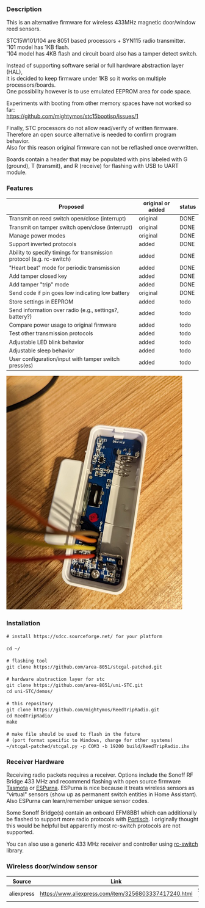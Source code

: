 ### Description
This is an alternative firmware for wireless 433MHz magnetic door/window reed sensors.

STC15W101/104 are 8051 based processors + SYN115 radio transmitter.  
'101 model has 1KB flash.  
'104 model has 4KB flash and circuit board also has a tamper detect switch.
 
Instead of supporting software serial or full hardware abstraction layer (HAL),  
it is decided to keep firmware under 1KB so it works on multiple processors/boards.  
One possibility however is to use emulated EEPROM area for code space.

Experiments with booting from other memory spaces have not worked so far:  
https://github.com/mightymos/stc15bootisp/issues/1

Finally, STC processors do not allow read/verify of written firmware.  
Therefore an open source alternative is needed to confirm program behavior.  
Also for this reason original firmware can not be reflashed once overwritten.  

Boards contain a header that may be populated with pins labeled with G (ground), T (transmit), and R (receive) for flashing with USB to UART module.

### Features

| Proposed | original or added | status |
| ------------- | ------------- | ------------- |
| Transmit on reed switch open/close (interrupt)  | original  | DONE |
| Transmit on tamper switch open/close (interrupt)  | original  | DONE |
| Manage power modes  | original  | DONE |
| Support inverted protocols  | added  | DONE |
| Ability to specify timings for transmission protocol (e.g. rc-switch)  | added  | DONE |
| "Heart beat" mode for periodic transmission   | added  | DONE |
| Add tamper closed key  | added  | DONE |
| Add tamper "trip" mode   | added  | DONE |
| Send code if pin goes low indicating low battery   | original  | DONE |
| Store settings in EEPROM  | added  | todo |
| Send information over radio (e.g., settings?, battery?)  | added  | todo |
| Compare power usage to original firmware  | added  | todo |
| Test other transmission protocols  | added  | todo |
| Adjustable LED blink behavior   | added  | todo |
| Adjustable sleep behavior  | added  | todo |
| User configuration/input with tamper switch press(es) | added  | todo |

![alt text](/photos/water_leak_store_hookup_example.jpg "Wireless 433 MHz Door Sensor")

### Installation
```
# install https://sdcc.sourceforge.net/ for your platform

cd ~/

# flashing tool
git clone https://github.com/area-8051/stcgal-patched.git

# hardware abstraction layer for stc
git clone https://github.com/area-8051/uni-STC.git
cd uni-STC/demos/

# this repository
git clone https://github.com/mightymos/ReedTripRadio.git
cd ReedTripRadio/
make

# make file should be used to flash in the future
# (port format specific to Windows, change for other systems)
~/stcgal-patched/stcgal.py -p COM3 -b 19200 build/ReedTripRadio.ihx
```

### Receiver Hardware
Receiving radio packets requires a receiver. Options include the Sonoff RF Bridge 433 MHz and recommend flashing with open source firmware [Tasmota](https://tasmota.github.io/docs/devices/Sonoff-RF-Bridge-433/ "Tasmota") or [ESPurna](https://github.com/xoseperez/espurna "ESPurna"). ESPurna is nice because it treats wireless sensors as "virtual" sensors (show up as permanent switch entities in Home Assistant). Also ESPurna can learn/remember unique sensor codes.

Some Sonoff Bridge(s) contain an onboard EFM8BB1 which can additionally be flashed to support more radio protocols with [Portisch](https://github.com/Portisch/RF-Bridge-EFM8BB1 "Portisch"). I originally thought this would be helpful but apparently most rc-switch protocols are not supported.

You can also use a generic 433 MHz receiver and controller using [rc-switch](https://github.com/sui77/rc-switch) library.

### Wireless door/window sensor
| Source | Link | Price (USD) |
| ------------- | ------------- | ------------- |
| aliexpress  | https://www.aliexpress.com/item/3256803337417240.html  | $4.09 (12/05/2022) |
